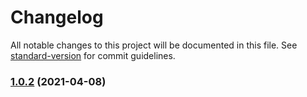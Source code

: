 # Changelog

All notable changes to this project will be documented in this file. See [standard-version](https://github.com/conventional-changelog/standard-version) for commit guidelines.

### [1.0.2](https://github.com/justinekizhak/body-measurements/compare/v1.0.1...v1.0.2) (2021-04-08)
